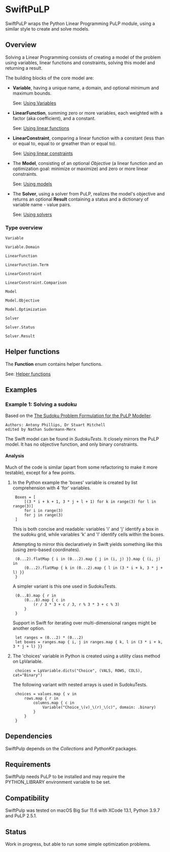 # SwiftPuLP

SwiftPuLP wraps the Python Linear Programming PuLP module, using a similar style to create and solve models.

## Overview

Solving a Linear Programming consists of creating a model of the problem using variables, linear functions and constraints, solving this model and returning a result.

The building blocks of the core model are:

* **Variable**, having a unique name, a domain, and optional minimum and maximum bounds.

    See: [Using Variables](Sources/SwiftPuLP/Documentation.docc/UsingVariables.md)

* **LinearFunction**, summing zero or more variables, each weighted with a factor (aka coefficient), and a constant.

    See: [Using linear functions](Sources/SwiftPuLP/Documentation.docc/UsingLinearFunctions.md)

* **LinearConstraint**, comparing a linear function with a constant (less than or equal to, equal to or greather than or equal to).

    See: [Using linear constraints](Sources/SwiftPuLP/Documentation.docc/UsingLinearConstraints.md)

* The **Model**, consisting of an optional *Objective* (a linear function and an optimization goal: minimize or maximize) and zero or more linear constraints.

    See: [Using models](Sources/SwiftPuLP/Documentation.docc/UsingModels.md)

* The **Solver**, using a solver from PuLP, realizes the model's objective and returns an optional **Result** containing a status and a dictionary of variable name - value pairs.

    See: [Using solvers](Sources/SwiftPuLP/Documentation.docc/UsingSolvers.md)

### Type overview

    Variable
    
    Variable.Domain
    
    LinearFunction
    
    LinearFunction.Term
        
    LinearConstraint
    
    LinearConstraint.Comparison
        
    Model
    
    Model.Objective
    
    Model.Optimization
    
    Solver
    
    Solver.Status
    
    Solver.Result
    

## Helper functions

The **Function** enum contains helper functions.

See: [Helper functions](Sources/SwiftPuLP/Documentation.docc/HelperFunctions.md)
    
## Examples

### Example 1: Solving a sudoku

Based on the [The Sudoku Problem Formulation for the PuLP Modeller](https://coin-or.github.io/pulp/CaseStudies/a_sudoku_problem.html).

    Authors: Antony Phillips, Dr Stuart Mitchell
    edited by Nathan Sudermann-Merx

The Swift model can be found in *SudokuTests*. It closely mirrors the PuLP model. It has no objective function, and only binary constraints.

#### Analysis

Much of the code is similar (apart from some refactoring to make it more testable), except for a few points.

1. In the Python example the 'boxes' variable is created by list comprehension with 4 'for' variables.

        Boxes = [    
            [(3 * i + k + 1, 3 * j + l + 1) for k in range(3) for l in range(3)]
            for i in range(3)
            for j in range(3)
        ]

    This is both concise and readable: variables 'i' and 'j' identify a box in the sudoku grid, while variables 'k' and 'l' identify cells within the boxes.
    
    Attempting to mirror this declaratively in Swift yields something like this (using zero-based coordinates).
    
        (0...2).flatMap { i in (0...2).map { j in (i, j) }}.map { (i, j) in
            (0...2).flatMap { k in (0...2).map { l in (3 * i + k, 3 * j + l) }}
        }
    
    A simpler variant is this one used in SudokuTests.    
    
        (0...8).map { r in
            (0...8).map { c in
                (r / 3 * 3 + c / 3, r % 3 * 3 + c % 3) 
            } 
        }
    
    Support in Swift for iterating over multi-dimensional ranges might be another option.
    
        let ranges = (0...2) * (0...2)  
        let boxes = ranges.map { i, j in ranges.map { k, l in (3 * i + k, 3 * j + l) }}


2. The 'choices' variable in Python is created using a utility class method on LpVariable.

        choices = LpVariable.dicts("Choice", (VALS, ROWS, COLS), cat="Binary")
    
    The following variant with nested arrays is used in SudokuTests.
    
        choices = values.map { v in
            rows.map { r in
                columns.map { c in
                    Variable("Choice_\(v)_\(r)_\(c)", domain: .binary)
                }
            }
        }

## Dependencies

SwiftPulp depends on the *Collections* and *PythonKit* packages.

## Requirements

SwiftPulp needs PuLP to be installed and may require the PYTHON_LIBRARY environment variable to be set.

## Compatibility

SwiftPulp was tested on macOS Big Sur 11.6 with XCode 13.1, Python 3.9.7 and PuLP 2.5.1.

## Status

Work in progress, but able to run some simple optimization problems.
